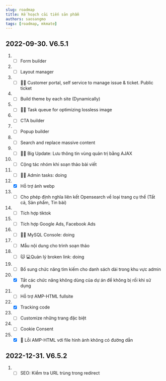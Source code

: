 ```yaml
---
slug: roadmap
title: Kế hoạch cải tiến sản phẩm
authors: saosangmo
tags: [roadmap, mkmate]
---
```

## 2022-09-30. V6.5.1
1. - [ ] Form builder
2. - [ ] Layout manager
3. - [ ] 🐱‍💻 Customer portal, self service to manage issue & ticket. Public ticket
4. - [ ] Build theme by each site (Dynamically)
5. - [ ] 🐱‍💻 Task queue for optimizing lossless image
6. - [ ] CTA builder
7. - [ ] Popup builder
8. - [ ] Search and replace massive content
9. - [ ] 🐱‍💻 Big Update: Lưu thông tin vùng quản trị bằng AJAX
10. - [ ] Cộng tác nhóm khi soạn thảo bài viết
11. - [ ] 🐱‍💻 Admin tasks: doing
12. - [x] Hỗ trợ ảnh webp
13. - [ ] Cho phép định nghĩa liên kết Opensearch về loại trang cụ thể (Tất cả, Sản phẩm, Tin bài)
14. - [ ] Tích hợp tiktok
15. - [ ] Tích hợp Google Ads, Facebook Ads
16. - [ ] 🐱‍💻 MySQL Console: doing
17. - [ ] Mẫu nội dung cho trình soạn thảo
18. - [ ] 🐱‍ 💻Quản lý broken link: doing
19. - [ ] Bổ sung chức năng tìm kiếm cho danh sách dài trong khu vực admin
20. - [x] Tắt các chức năng không dùng của dự án để không bị rối khi sử dụng
21. - [ ] Hỗ trợ AMP-HTML fullsite
22. - [x] Tracking code
23. - [ ] Customize những trang đặc biệt
24. - [ ] Cookie Consent 
25. - [x] 🐞 Lỗi AMP-HTML với file hình ảnh không có đường dẫn

## 2022-12-31. V6.5.2
1. - [ ] SEO: Kiểm tra URL trùng trong redirect 
